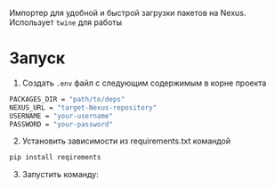Импортер для удобной и быстрой загрузки пакетов на Nexus. Использует `twine` для работы

# Запуск
1. Создать `.env` файл с следующим содержимым в корне проекта
```bash
PACKAGES_DIR = "path/to/deps"
NEXUS_URL = "target-Nexus-repository"
USERNAME = "your-username"
PASSWORD = "your-password"
```
2. Установить зависимости из requirements.txt командой
```bash
pip install reqirements
```
3. Запустить команду:
```bash

```